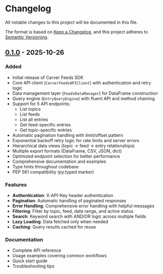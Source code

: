 # Changelog

All notable changes to this project will be documented in this file.

The format is based on [Keep a Changelog](https://keepachangelog.com/en/1.0.0/),
and this project adheres to [Semantic Versioning](https://semver.org/spec/v2.0.0.html).

## [0.1.0] - 2025-10-26

### Added
- Initial release of Carver Feeds SDK
- Core API client (`CarverFeedsAPIClient`) with authentication and retry logic
- Data management layer (`FeedsDataManager`) for DataFrame construction
- Query engine (`EntryQueryEngine`) with fluent API and method chaining
- Support for 5 API endpoints:
  - List topics
  - List feeds
  - List all entries
  - Get feed-specific entries
  - Get topic-specific entries
- Automatic pagination handling with limit/offset pattern
- Exponential backoff retry logic for rate limits and server errors
- Hierarchical data views (topic → feed → entry relationships)
- Multiple export formats (DataFrame, CSV, JSON, dict)
- Optimized endpoint selection for better performance
- Comprehensive documentation and examples
- Type hints throughout codebase
- PEP 561 compatibility (py.typed marker)

### Features
- **Authentication**: X-API-Key header authentication
- **Pagination**: Automatic handling of paginated responses
- **Error Handling**: Comprehensive error handling with helpful messages
- **Filtering**: Filter by topic, feed, date range, and active status
- **Search**: Keyword search with AND/OR logic across multiple fields
- **Lazy Loading**: Data fetched only when needed
- **Caching**: Query results cached for reuse

### Documentation
- Complete API reference
- Usage examples covering common workflows
- Quick start guide
- Troubleshooting tips

[0.1.0]: https://github.com/carveragents/carver-feeds-sdk/releases/tag/v0.1.0
